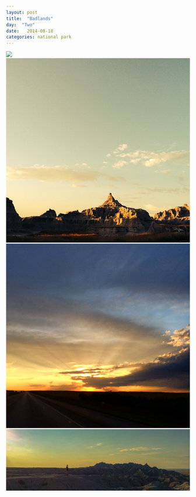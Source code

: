 ```yaml
---
layout: post
title:  "Badlands"
day:  "Two"
date:   2014-08-18
categories: national park
---
```


<div class="post__image--header">
  <img src="/assets/images/badlands/4.jpg" />
</div>
<div class="post__image--grid">
  <img src="/assets/images/badlands/1.jpg" />
  <img src="/assets/images/badlands/2.jpg" />
</div>

<div class="post__image--footer">
  <img src="/assets/images/badlands/3.jpg" />
</div>
